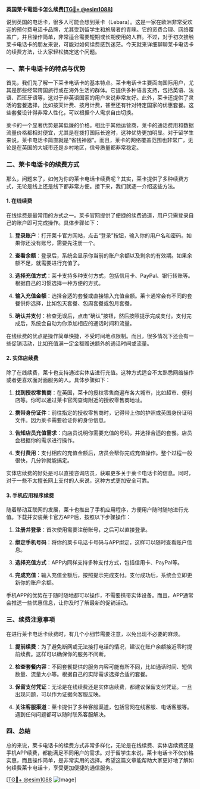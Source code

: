 **英国莱卡電話卡怎么续费[[TG💪+ @esim1088](https://t.me/s/esim1088)]**

说到英国的电话卡，很多人可能会想到莱卡（Lebara）。这是一家在欧洲非常受欢迎的预付费电话卡品牌，尤其受到留学生和旅居者的青睐。它的资费合理、网络覆盖广，并且操作简单，非常适合需要短期或长期使用的人群。不过，对于初次接触莱卡电话卡的朋友来说，可能对如何续费感到迷茫。今天就来详细聊聊莱卡电话卡的续费方法，让大家轻松搞定这个问题。

### 一、莱卡电话卡的特点与优势

首先，我们先了解一下莱卡电话卡的基本特点。莱卡电话卡主要面向国际用户，尤其是那些经常跨国旅行或在海外生活的群体。它提供多种语言支持，包括英语、法语、西班牙语等，这对于非英语国家的用户来说非常友好。此外，莱卡还提供了灵活的套餐选择，比如按天计费、按月计费，甚至还有针对特定国家的优惠套餐。这些套餐设计得非常人性化，可以根据个人需求自由切换。

莱卡的一个显著优势是其低廉的价格。相比于其他运营商，莱卡的通话费用和数据流量价格都相对便宜，尤其是在拨打国际长途时，这种优势更加明显。对于留学生来说，莱卡电话卡简直就是“省钱神器”。而且，莱卡的网络覆盖范围也非常广，无论是在英国的大城市还是乡村地区，信号质量都非常稳定。

### 二、莱卡电话卡的续费方式

那么，问题来了，如何为你的莱卡电话卡续费呢？其实，莱卡提供了多种续费方式，无论是线上还是线下都非常方便。接下来，我们就逐一介绍这些方法。

#### 1. 在线续费

在线续费是最常用的方式之一。莱卡官网提供了便捷的续费通道，用户只需登录自己的账户即可完成操作。具体步骤如下：

1. **登录账户**：打开莱卡官方网站，点击“登录”按钮，输入你的用户名和密码。如果你还没有账号，需要先注册一个。
   
2. **查看余额**：登录后，系统会显示你当前的账户余额以及剩余的有效期。如果余额不足，就需要进行充值了。

3. **选择充值方式**：莱卡支持多种支付方式，包括信用卡、PayPal、银行转账等。根据自己的习惯选择一种方便的方式。

4. **输入充值金额**：选择合适的套餐或直接输入充值金额。莱卡通常会有不同的套餐供你选择，比如包天套餐、包周套餐或包月套餐。

5. **确认并支付**：检查无误后，点击“确认”按钮，然后按照提示完成支付。支付完成后，系统会自动为你添加相应的通话时间和流量。

在线续费的优点是操作简单快捷，不受时间地点限制。而且，很多情况下还会有一些促销活动，比如充值满一定金额赠送额外的通话时间或流量。

#### 2. 实体店续费

除了在线续费，莱卡也支持通过实体店进行充值。这种方式适合不太熟悉网络操作或者更喜欢面对面服务的人。具体步骤如下：

1. **找到授权零售商**：在英国，莱卡的授权零售商遍布各大城市，比如超市、便利店等。你可以通过莱卡官网查询附近的授权零售商地址。

2. **携带身份证件**：前往指定的授权零售商时，记得带上你的护照或英国身份证明文件。因为莱卡需要验证你的身份信息。

3. **告知店员充值需求**：向店员说明你需要充值的号码，并选择合适的套餐。店员会根据你的需求进行操作。

4. **支付费用**：支付相应的充值金额后，店员会帮你完成充值操作。整个过程一般很快，几分钟就能搞定。

实体店续费的好处是可以直接咨询店员，获取更多关于莱卡电话卡的信息。同时，对于一些不太擅长网上支付的人来说，这种方式更加安全可靠。

#### 3. 手机应用程序续费

随着移动互联网的发展，莱卡也推出了手机应用程序，方便用户随时随地进行充值。下载并安装莱卡官方APP后，按照以下步骤操作：

1. **注册并登录**：首次使用需要注册账号，之后可以直接登录。

2. **绑定手机号码**：将你的莱卡电话卡号码与APP绑定，这样可以随时查看账户信息。

3. **选择充值方式**：APP内同样支持多种支付方式，包括信用卡、PayPal等。

4. **完成充值**：输入充值金额后，按照提示完成支付。支付成功后，系统会立即更新你的账户余额。

手机APP的优势在于随时随地都可以操作，不需要携带实体设备。而且，APP通常会推送一些优惠信息，让你及时了解最新的促销活动。

### 三、续费注意事项

在进行莱卡电话卡续费时，有几个小细节需要注意，以免出现不必要的麻烦。

1. **提前续费**：为了避免断网或无法接打电话的情况，建议在账户余额接近零时提前续费。这样可以确保你的服务不间断。

2. **检查套餐内容**：不同套餐提供的服务内容可能有所不同，比如通话时间、短信数量、流量大小等。根据自己的实际需求选择合适的套餐。

3. **保留支付凭证**：无论是在线续费还是实体店续费，都建议保留支付凭证。一旦出现问题，可以作为证据向客服反映。

4. **关注客服渠道**：莱卡提供了多种客服渠道，包括官网在线客服、电话客服等。遇到任何问题都可以随时联系客服解决。

### 四、总结

总的来说，莱卡电话卡的续费方式非常多样化，无论是在线续费、实体店续费还是手机APP续费，都能满足不同用户的需求。对于留学生来说，莱卡电话卡不仅价格实惠，而且操作简单，是非常实用的选择。希望这篇文章能帮助大家更好地了解如何续费莱卡电话卡，享受更加便捷的通信服务。

[[TG💪+ @esim1088](https://t.me/s/esim1088) ![Image](https://i.postimg.cc/4NQfJmqS/Snipaste-2025-05-13-00-14-12.png)]